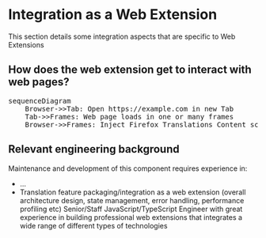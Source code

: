 # Integration as a Web Extension

This section details some integration aspects that are specific to Web Extensions

## How does the web extension get to interact with web pages?

<pre class="mermaid">sequenceDiagram
    Browser->>Tab: Open https://example.com in new Tab
    Tab->>Frames: Web page loads in one or many frames
    Browser->>Frames: Inject Firefox Translations Content script
</pre>

## Relevant engineering background

Maintenance and development of this component requires experience in:

- ...
- Translation feature packaging/integration as a web extension (overall architecture design, state management, error handling, performance profiling etc)
  Senior/Staff JavaScript/TypeScript Engineer with great experience in building professional web extensions that integrates a wide range of different types of technologies
